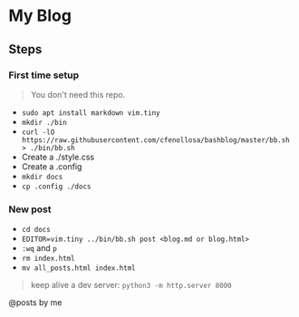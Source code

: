 # My Blog

## Steps

### First time setup

> You don't need this repo.

- `sudo apt install markdown vim.tiny`
- `mkdir ./bin`
- `curl -lO https://raw.githubusercontent.com/cfenollosa/bashblog/master/bb.sh > ./bin/bb.sh`
- Create a ./style.css
- Create a .config
- `mkdir docs`
- `cp .config ./docs`

### New post
- `cd docs`
- `EDITOR=vim.tiny ../bin/bb.sh post <blog.md or blog.html>`
- `:wq` and `p`
- `rm index.html`
- `mv all_posts.html index.html`

> keep alive a dev server: `python3 -m http.server 8000`

@posts by me
